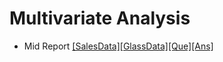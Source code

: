 # Multivariate Analysis

* Mid Report [[SalesData]](https://drive.google.com/open?id=1yUpcZfTFrBA140O4TIxhXweCUo9GALRD)[[GlassData]](https://drive.google.com/open?id=17HVRl61NqCa4GmlsM3-5xjxsGf31yYmB)[[Que]](https://drive.google.com/open?id=1FdSs1yOuED40q7roU6HEkQvzgMmyVhDb)[[Ans]](https://drive.google.com/open?id=1PJsY-2WlA5uglWtdJoVBzpqOvYjxlN0Q)

